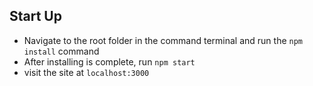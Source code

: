 ## Start Up

- Navigate to the root folder in the command terminal and run the `npm install` command
- After installing is complete, run `npm start`
- visit the site at `localhost:3000`